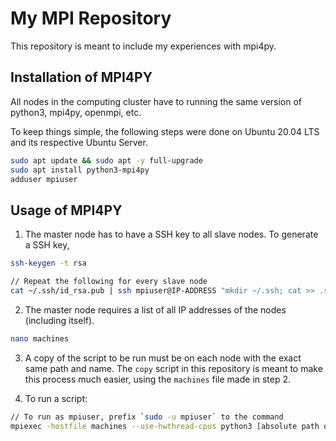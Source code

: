 # My MPI Repository
This repository is meant to include my experiences with mpi4py.

## Installation of MPI4PY
All nodes in the computing cluster have to running the same version of python3, mpi4py, openmpi, etc.

To keep things simple, the following steps were done on Ubuntu 20.04 LTS and its respective Ubuntu Server.
```bash
sudo apt update && sudo apt -y full-upgrade
sudo apt install python3-mpi4py
adduser mpiuser
```

## Usage of MPI4PY
1. The master node has to have a SSH key to all slave nodes. To generate a SSH key,
```bash
ssh-keygen -t rsa

// Repeat the following for every slave node
cat ~/.ssh/id_rsa.pub | ssh mpiuser@IP-ADDRESS "mkdir ~/.ssh; cat >> .ssh/authorized_keys"
```

2. The master node requires a list of all IP addresses of the nodes (including itself).
```bash
nano machines
```

3. A copy of the script to be run must be on each node with the exact same path and name. The `copy` script in this repository is meant to make this process much easier, using the `machines` file made in step 2.

4. To run a script:
```bash
// To run as mpiuser, prefix `sudo -u mpiuser` to the command
mpiexec -hostfile machines --use-hwthread-cpus python3 [absolute path of script]
```